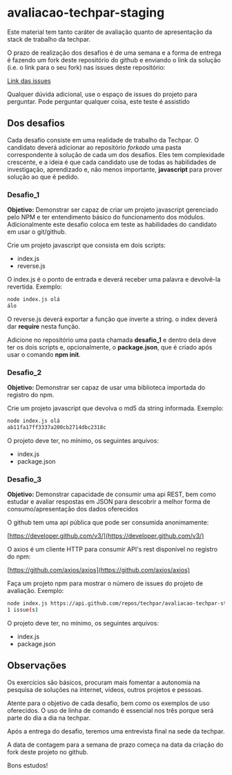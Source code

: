 # avaliacao-techpar-staging

Este material tem tanto caráter de avaliação quanto de apresentação da stack
de trabalho da techpar.

O prazo de realização dos desafios é de uma semana e a forma de entrega é
fazendo um fork deste repositório do github e enviando o link da solução (i.e.
o link para o seu fork) nas issues deste repositório:

[Link das issues](https://github.com/TechPar/avaliacao-techpar-staging/issues)

Qualquer dúvida adicional, use o espaço de issues do projeto para perguntar.
Pode perguntar qualquer coisa, este teste é assistido

## Dos desafios

Cada desafio consiste em uma realidade de trabalho da Techpar. O candidato
deverá adicionar ao repositório _forkado_ uma pasta correspondente à solução de
cada um dos desafios. Eles tem complexidade crescente, e a ideia é que cada
candidato use de todas as habilidades de investigação, aprendizado e, não menos
importante, **javascript** para prover solução ao que é pedido.

### Desafio_1

**Objetivo:** Demonstrar ser capaz de criar um projeto javascript gerenciado
pelo NPM e ter entendimento básico do funcionamento dos módulos. Adicionalmente
este desafio coloca em teste as habilidades do candidato em usar o git/github.

Crie um projeto javascript que consista em dois scripts:

- index.js
- reverse.js

O index.js é o ponto de entrada e deverá receber uma palavra e devolvê-la
revertida. Exemplo:

```bash
node index.js olá
álo
```

O reverse.js deverá exportar a função que inverte a string. o index deverá dar
**require** nesta função.

Adicione no repositório uma pasta chamada **desafio_1** e dentro dela deve ter
os dois scripts e, opcionalmente, o **package.json**, que é criado após usar o
comando **npm init**.

### Desafio_2

**Objetivo:** Demonstrar ser capaz de usar uma biblioteca importada do registro
do npm.

Crie um projeto javascript que devolva o md5 da string informada. Exemplo:

```bash
node index.js olá
ab11fa17ff3337a200cb2714dbc2318c
```

O projeto deve ter, no mínimo, os seguintes arquivos:

- index.js
- package.json

### Desafio_3

**Objetivo:** Demonstrar capacidade de consumir uma api REST, bem como estudar
e avaliar respostas em JSON para descobrir a melhor forma de
consumo/apresentação dos dados oferecidos

O github tem uma api pública que pode ser consumida anonimamente:

[https://developer.github.com/v3/](https://developer.github.com/v3/)

O axios é um cliente HTTP para consumir API's rest disponível no registro
do npm:

[https://github.com/axios/axios](https://github.com/axios/axios)

Faça um projeto npm para mostrar o número de issues do projeto de avaliação.
Exemplo:

```bash
node index.js https://api.github.com/repos/techpar/avaliacao-techpar-staging
1 issue(s)
```

O projeto deve ter, no mínimo, os seguintes arquivos:

- index.js
- package.json

## Observações

Os exercícios são básicos, procuram mais fomentar a autonomia na pesquisa de
soluções na internet, vídeos, outros projetos e pessoas.

Atente para o objetivo de cada desafio, bem como os exemplos de uso oferecidos.
O uso de linha de comando é essencial nos três porque será parte do dia a dia
na techpar.

Após a entrega do desafio, teremos uma entrevista final na sede da techpar.

A data de contagem para a semana de prazo começa na data da criação do fork
deste projeto no github.

Bons estudos!
